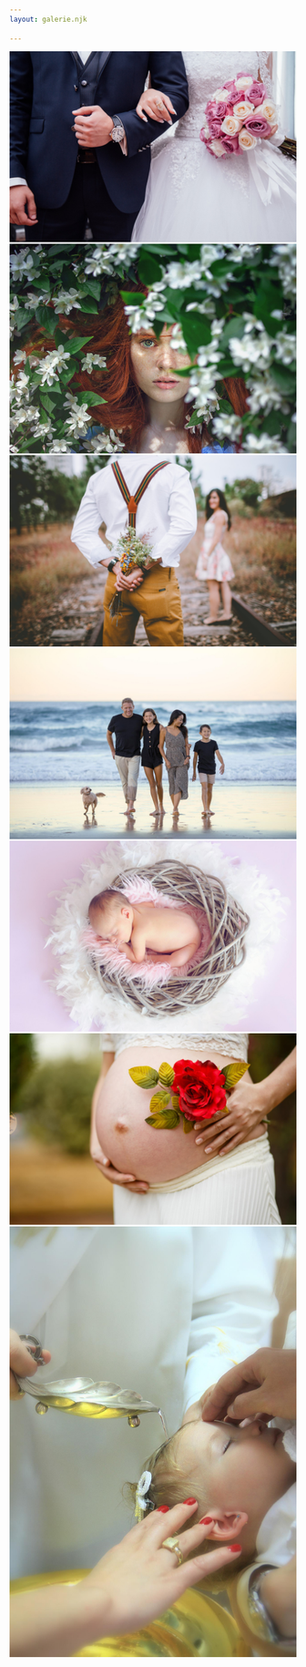 ```yaml
---
layout: galerie.njk

---
```

![wedding](/photos/wedding001.jpg)![portrait](/photos/portrait001.jpg)![couple](/photos/couple001.jpg)![family](/photos/family001.jpg)![baby](/photos/baby001.jpg)![pregnancy](/photos/pregnancy001.jpg)![](/photos/baptism001.jpg)